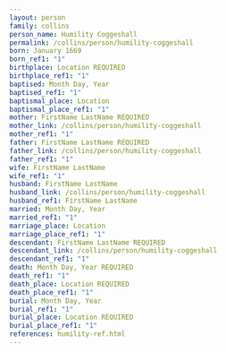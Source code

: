 ```yaml
---
layout: person
family: collins
person_name: Humility Coggeshall
permalink: /collins/person/humility-coggeshall
born: January 1669
born_ref1: "1"
birthplace: Location REQUIRED
birthplace_ref1: "1"
baptised: Month Day, Year
baptised_ref1: "1"
baptismal_place: Location
baptismal_place_ref1: "1"
mother: FirstName LastName REQUIRED
mother_link: /collins/person/humility-coggeshall
mother_ref1: "1"
father: FirstName LastName REQUIRED
father_link: /collins/person/humility-coggeshall
father_ref1: "1"
wife: FirstName LastName
wife_ref1: "1"
husband: FirstName LastName
husband_link: /collins/person/humility-coggeshall
husband_ref1: FirstName LastName
married: Month Day, Year
married_ref1: "1"
marriage_place: Location
marriage_place_ref1: "1"
descendant: FirstName LastName REQUIRED
descendant_link: /collins/person/humility-coggeshall
descendant_ref1: "1"
death: Month Day, Year REQUIRED
death_ref1: "1"
death_place: Location REQUIRED
death_place_ref1: "1"
burial: Month Day, Year
burial_ref1: "1"
burial_place: Location REQUIRED
burial_place_ref1: "1"
references: humility-ref.html
---
```

